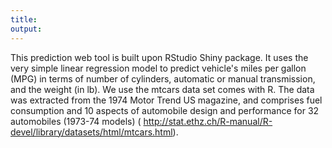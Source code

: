 ```yaml
---
title: 
output: 
---
```


This prediction web tool is built upon RStudio Shiny package. It uses the very 
simple linear regression model to predict vehicle's
miles per gallon (MPG) in terms of number of cylinders, automatic or manual
transmission, and the weight (in lb). We use the mtcars data set comes with R. 
The data was extracted from the 1974 Motor Trend US magazine, and comprises fuel
consumption and 10 aspects of automobile design and performance for 32 automobiles 
(1973-74 models) 
( http://stat.ethz.ch/R-manual/R-devel/library/datasets/html/mtcars.html).

